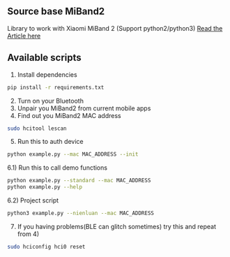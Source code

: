 ## Source base MiBand2
Library to work with Xiaomi MiBand 2 (Support python2/python3)
[Read the Article here](https://medium.com/@a.nikishaev/how-i-hacked-xiaomi-miband-2-to-control-it-from-linux-a5bd2f36d3ad)

## Available scripts
1) Install dependencies
```sh
pip install -r requirements.txt
```
2) Turn on your Bluetooth
3) Unpair you MiBand2 from current mobile apps
4) Find out you MiBand2 MAC address
```sh
sudo hcitool lescan
```
5) Run this to auth device
```sh
python example.py --mac MAC_ADDRESS --init
```
6.1) Run this to call demo functions
```sh
python example.py --standard --mac MAC_ADDRESS
python example.py --help
```

6.2) Project script
``` sh
python3 example.py --nienluan --mac MAC_ADDRESS
```

7) If you having problems(BLE can glitch sometimes) try this and repeat from 4)
```sh
sudo hciconfig hci0 reset
```
